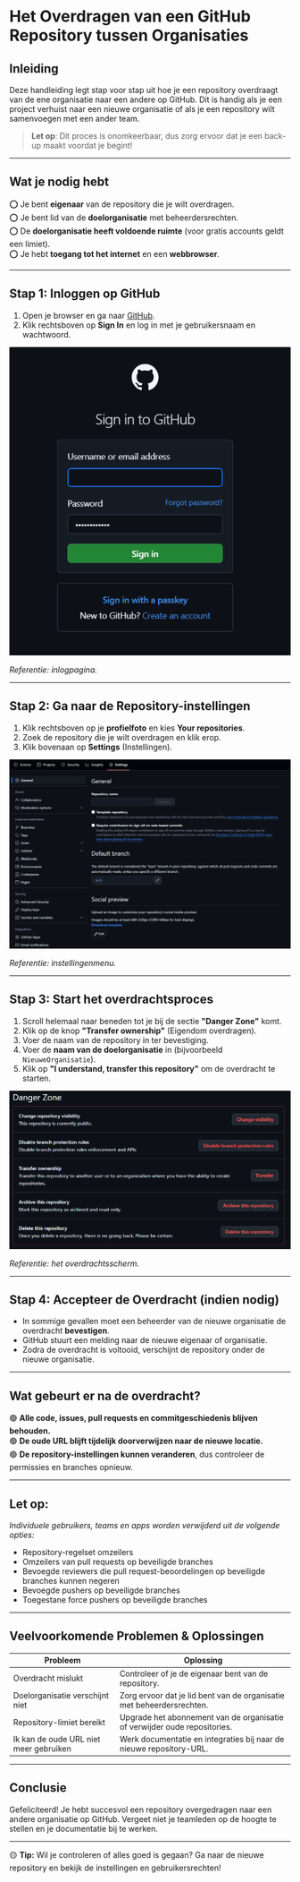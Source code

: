 # **Het Overdragen van een GitHub Repository tussen Organisaties**

## **Inleiding**
Deze handleiding legt stap voor stap uit hoe je een repository overdraagt van de ene organisatie naar een andere op GitHub. Dit is handig als je een project verhuist naar een nieuwe organisatie of als je een repository wilt samenvoegen met een ander team. 

> **Let op**: Dit proces is onomkeerbaar, dus zorg ervoor dat je een back-up maakt voordat je begint!

---

## **Wat je nodig hebt**
⭕ Je bent **eigenaar** van de repository die je wilt overdragen.  
⭕ Je bent lid van de **doelorganisatie** met beheerdersrechten.  
⭕ De **doelorganisatie heeft voldoende ruimte** (voor gratis accounts geldt een limiet).  
⭕ Je hebt **toegang tot het internet** en een **webbrowser**.  

---

## **Stap 1: Inloggen op GitHub**
1. Open je browser en ga naar [GitHub](https://github.com/).
2. Klik rechtsboven op **Sign In** en log in met je gebruikersnaam en wachtwoord.

![Login page](Repo_Transfer_1.png)

*Referentie: inlogpagina.*

---

## **Stap 2: Ga naar de Repository-instellingen**
1. Klik rechtsboven op je **profielfoto** en kies **Your repositories**.
2. Zoek de repository die je wilt overdragen en klik erop.
3. Klik bovenaan op **Settings** (Instellingen).

![Settings page](Repo_Transfer_2.png)

*Referentie: instellingenmenu.*

---

## **Stap 3: Start het overdrachtsproces**
1. Scroll helemaal naar beneden tot je bij de sectie **"Danger Zone"** komt.
2. Klik op de knop **"Transfer ownership"** (Eigendom overdragen).  
3. Voer de naam van de repository in ter bevestiging.
4. Voer de **naam van de doelorganisatie** in (bijvoorbeeld `NieuweOrganisatie`).
5. Klik op **"I understand, transfer this repository"** om de overdracht te starten.

![Transfer page](Repo_Transfer_3.png)

*Referentie: het overdrachtsscherm.*

---

## **Stap 4: Accepteer de Overdracht (indien nodig)**
- In sommige gevallen moet een beheerder van de nieuwe organisatie de overdracht **bevestigen**.
- GitHub stuurt een melding naar de nieuwe eigenaar of organisatie.
- Zodra de overdracht is voltooid, verschijnt de repository onder de nieuwe organisatie.

---

## **Wat gebeurt er na de overdracht?**
🟢 **Alle code, issues, pull requests en commitgeschiedenis blijven behouden.**  
🟢 **De oude URL blijft tijdelijk doorverwijzen naar de nieuwe locatie.**  
🟢 **De repository-instellingen kunnen veranderen**, dus controleer de permissies en branches opnieuw.

---

## **Let op:**
*Individuele gebruikers, teams en apps worden verwijderd uit de volgende opties:*

- Repository-regelset omzeilers  
- Omzeilers van pull requests op beveiligde branches  
- Bevoegde reviewers die pull request-beoordelingen op beveiligde branches kunnen negeren  
- Bevoegde pushers op beveiligde branches  
- Toegestane force pushers op beveiligde branches

---

## **Veelvoorkomende Problemen & Oplossingen**
| Probleem | Oplossing |
|----------|----------|
| Overdracht mislukt | Controleer of je de eigenaar bent van de repository. |
| Doelorganisatie verschijnt niet | Zorg ervoor dat je lid bent van de organisatie met beheerdersrechten. |
| Repository-limiet bereikt | Upgrade het abonnement van de organisatie of verwijder oude repositories. |
| Ik kan de oude URL niet meer gebruiken | Werk documentatie en integraties bij naar de nieuwe repository-URL. |

---

## **Conclusie**
Gefeliciteerd! Je hebt succesvol een repository overgedragen naar een andere organisatie op GitHub. Vergeet niet je teamleden op de hoogte te stellen en je documentatie bij te werken.

---

🟡 **Tip:** Wil je controleren of alles goed is gegaan? Ga naar de nieuwe repository en bekijk de instellingen en gebruikersrechten!  
